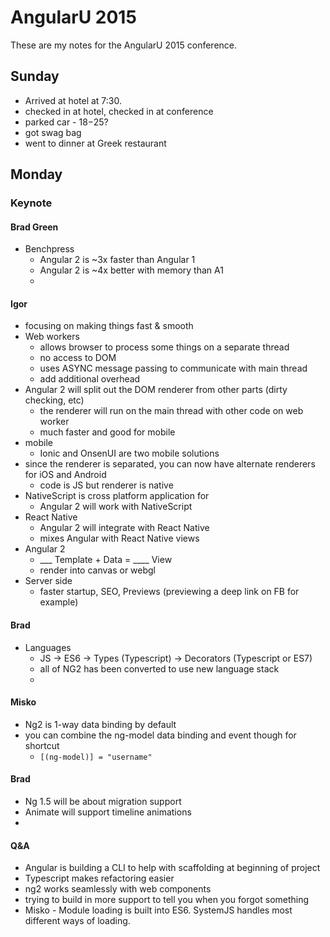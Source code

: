 # AngularU 2015

These are my notes for the AngularU 2015 conference.

## Sunday  
- Arrived at hotel at 7:30.
- checked in at hotel, checked in at conference
- parked car - $18-$25?
- got swag bag
- went to dinner at Greek restaurant

## Monday
### Keynote
#### Brad Green
- Benchpress
  - Angular 2 is ~3x faster than Angular 1
  - Angular 2 is ~4x better with memory than A1
  - 
#### Igor
- focusing on making things fast & smooth
- Web workers
  - allows browser to process some things on a separate thread
  - no access to DOM
  - uses ASYNC message passing to communicate with main thread
  - add additional overhead
- Angular 2 will split out the DOM renderer from other parts (dirty checking, etc)
  - the renderer will run on the main thread with other code on web worker
  - much faster and good for mobile
- mobile
  - Ionic and OnsenUI are two mobile solutions
- since the renderer is separated, you can now have alternate renderers for iOS and Android
  - code is JS but renderer is native
- NativeScript is cross platform application for 
  - Angular 2 will work with NativeScript
- React Native 
  - Angular 2 will integrate with React Native
  - mixes Angular with React Native views
- Angular 2
  - ___ Template + Data = ____ View
  - render into canvas or webgl
- Server side
  - faster startup, SEO, Previews (previewing a deep link on FB for example)

#### Brad
- Languages
  - JS -> ES6 -> Types (Typescript) -> Decorators (Typescript or ES7)
  - all of NG2 has been converted to use new language stack
  - 
#### Misko
- Ng2 is 1-way data binding by default
- you can combine the ng-model data binding and event though for shortcut
  - `[(ng-model)] = "username"`

#### Brad
- Ng 1.5 will be about migration support
- Animate will support timeline animations
- 
#### Q&A
- Angular is building a CLI to help with scaffolding at beginning of project
- Typescript makes refactoring easier
- ng2 works seamlessly with web components
- trying to build in more support to tell you when you forgot something
- Misko - Module loading is built into ES6.  SystemJS handles most different ways of loading.  
